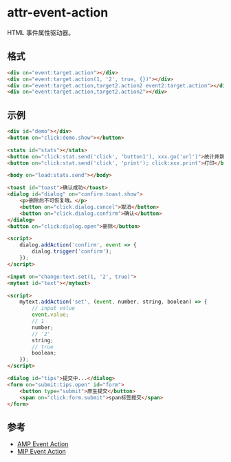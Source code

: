 # attr-event-action

HTML 事件属性驱动器。

## 格式

```html
<div on="event:target.action"></div>
<div on="event:target.action(1, '2', true, {})"></div>
<div on="event:target.action,target2.action2 event2:target.action"></div>
<div on="event:target.action,target2.action2"></div>
```

## 示例

```html
<div id="demo"></div>
<button on="click:demo.show"></button>
```

```html
<stats id="stats"></stats>
<button on="click:stat.send('click', 'button1'), xxx.go('url')">统计并跳转url</button>
<button on="click:stat.send('click', 'print'); click:xxx.print">打印</button>
```

```html
<body on="load:stats.send"></body>
```

```html
<toast id="toast">确认成功</toast>
<dialog id="dialog" on="confirm.toast.show">
    <p>删除后不可恢复哦。</p>
    <button on="click.dialog.cancel">取消</button>
    <button on="click.dialog.confirm">确认</button>
</dialog>
<button on="click:dialog.open">删除</button>

<script>
    dialog.addAction('confirm', event => {
        dialog.trigger('confirm');
    });
</script>
```

```html
<input on="change:text.set(1, '2', true)">
<mytext id="text"></mytext>

<script>
    mytext.addAction('set', (event, number, string, boolean) => {
        // input value
        event.value;
        // 1
        number;
        // '2'
        string;
        // true
        boolean;
    });
</script>
```

```html
<dialog id="tips">提交中...</dialog>
<form on="submit:tips.open" id="form">
    <button type="submit">原生提交</button>
    <span on="click:form.submit">span标签提交</span>
</form>
```

## 参考

- [AMP Event Action](https://www.ampproject.org/docs/interaction_dynamic/amp-actions-and-events)
- [MIP Event Action](https://www.mipengine.org/doc/3-widget/6-help/3-mip-normal.html)
